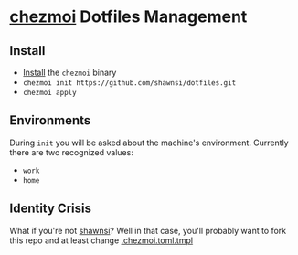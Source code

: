 # [chezmoi](https://www.chezmoi.io/) Dotfiles Management


## Install

* [Install](https://www.chezmoi.io/docs/install/) the `chezmoi` binary
* `chezmoi init https://github.com/shawnsi/dotfiles.git`
* `chezmoi apply`

## Environments

During `init` you will be asked about the machine's environment.  Currently there are two recognized values:

* `work`
* `home`

## Identity Crisis

What if you're not [shawnsi](https://github.com/shawnsi)?  Well in that case,
you'll probably want to fork this repo and at least change
[.chezmoi.toml.tmpl](.chezmoi.toml.tmpl)
